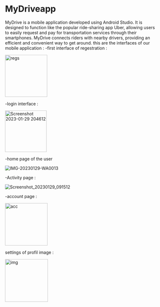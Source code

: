 # MyDriveapp
MyDrive is a mobile application developed using Android Studio. It is designed to function like the popular ride-sharing app Uber, allowing users to easily request and pay for transportation services through their smartphones. MyDrive connects riders with nearby drivers, providing an efficient and convenient way to get around. 
this are the interfaces of our mobile application :
-first interface of regestration :


<img width="139" alt="regs" src="https://user-images.githubusercontent.com/98537138/215351781-9a5e1b05-cfcd-4f3b-a6c6-c79c3bc0f444.png">

-login interface :
 
 <img width="137" alt="Screenshot 2023-01-29 204612" src="https://user-images.githubusercontent.com/98537138/215351966-ed119035-db88-4da7-b37f-1ae3cb0f758f.png">

-home page of the user
 
 
![IMG-20230129-WA0013](https://user-images.githubusercontent.com/98537138/215352292-ca9c938c-389e-43dd-8cac-6e1b8b8bf59b.jpg)

-Activity page :
 
 ![Screenshot_20230129_091512](https://user-images.githubusercontent.com/121024642/215353480-8226f88d-fed1-4836-8062-cf43a44f6537.png)
 
 
-account page :

<img width="140" alt="acc" src="https://user-images.githubusercontent.com/98537138/215352550-cd12d0af-e3b5-4bc1-b791-d0fea06c832e.png">

settings of profil image :



<img width="141" alt="img" src="https://user-images.githubusercontent.com/98537138/215352800-53e492af-44d1-4212-a563-937f0e10f911.png">

